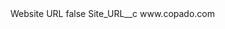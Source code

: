 <?xml version="1.0" encoding="UTF-8"?>
<CustomMetadata xmlns="http://soap.sforce.com/2006/04/metadata" xmlns:xsi="http://www.w3.org/2001/XMLSchema-instance" xmlns:xsd="http://www.w3.org/2001/XMLSchema">
    <label>Website URL</label>
    <protected>false</protected>
    <values>
        <field>Site_URL__c</field>
        <value xsi:type="xsd:string">www.copado.com</value>
    </values>
</CustomMetadata>
